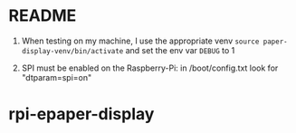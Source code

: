 # README

1. When testing on my machine, I use the appropriate venv `source paper-display-venv/bin/activate` and set the env var `DEBUG` to 1

2. SPI must be enabled on the Raspberry-Pi: in /boot/config.txt look for "dtparam=spi=on"
# rpi-epaper-display
